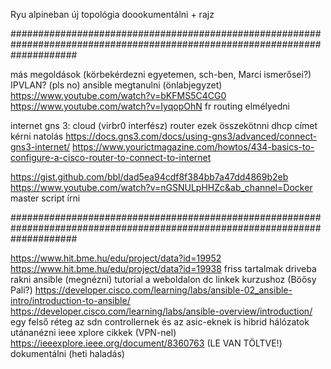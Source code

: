 Ryu alpineban
új topológia doookumentálni + rajz

############################################################################################################################

más megoldások (körbekérdezni egyetemen, sch-ben, Marci ismerősei?)
	IPVLAN? (pls no)
ansible megtanulni (önlabjegyzet)
https://www.youtube.com/watch?v=bKFMS5C4CG0
https://www.youtube.com/watch?v=IyqopOhN
fr routing elmélyedni

internet gns 3:
	cloud (virbr0 interfész)
	router
	ezek összekötnni
	dhcp címet kérni
    natolás
    https://docs.gns3.com/docs/using-gns3/advanced/connect-gns3-internet/
    https://www.yourictmagazine.com/howtos/434-basics-to-configure-a-cisco-router-to-connect-to-internet


https://gist.github.com/bbl/dad5ea94cdf8f384bb7a47dd4869b2eb
https://www.youtube.com/watch?v=nGSNULpHHZc&ab_channel=Docker
master script írni

############################################################################################################################

https://www.hit.bme.hu/edu/project/data?id=19952
https://www.hit.bme.hu/edu/project/data?id=19938
friss tartalmak driveba rakni
ansible (megnézni)
	tutorial a weboldalon
	dc linkek kurzushoz (Böősy Pali?)
	https://developer.cisco.com/learning/labs/ansible-02_ansible-intro/introduction-to-ansible/
	https://developer.cisco.com/learning/labs/ansible-overview/introduction/
egy felső réteg az sdn controllernek és az asic-eknek is
hibrid hálózatok utánanézni
ieee xplore cikkek (VPN-nel)
	https://ieeexplore.ieee.org/document/8360763 (LE VAN TÖLTVE!)
dokumentálni (heti haladás)
